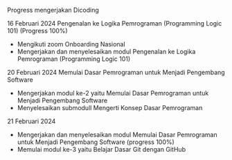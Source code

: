Progress mengerjakan Dicoding

16 Februari 2024
Pengenalan ke Logika Pemrograman (Programming Logic 101) (Progress 100%)
* Mengikuti zoom Onboarding Nasional
* Mengerjakan dan menyelesaikan modul Pengenalan ke Logika Pemrograman (Programming Logic 101)

20 Februari 2024
Memulai Dasar Pemrograman untuk Menjadi Pengembang Software
* Mengerjakan modul ke-2 yaitu Memulai Dasar Pemrograman untuk Menjadi Pengembang Software
* Menyelesaikan submodull Mengerti Konsep Dasar Pemrograman

21 Februari 2024
* Mengerjakan dan menyelesaikan modul Memulai Dasar Pemrograman untuk Menjadi Pengembang Software (progress 100%)
* Memulai modul ke-3 yaitu Belajar Dasar Git dengan GitHub
